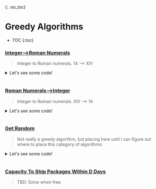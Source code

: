 {: .no_toc}
# Greedy Algorithms

- TOC
{:toc}

### [Integer-->Roman Numerals](https://leetcode.com/problems/integer-to-roman/)

> Integer to Roman numerals. 14 --> XIV

<details><summary markdown="span">Let's see some code!</summary>

```python
class Solution:
    def intToRoman(self, num: int) -> str:
        d ={'I': 1, 'V': 5, 'X': 10, 'L': 50, 'C': 100, 'D': 500, 'M': 1000 }
        d['IV'] = d['V']- d['I'] #4 
        d['IX'] = d['X']- d['I'] #9
        d['XL'] = d['L']- d['X'] #40
        d['XC'] = d['C']- d['X'] #90  
        d['CD'] = d['D']- d['C'] #400
        d['CM'] = d['M']- d['C'] #900    
        
        h = {v: k for k, v in d.items()}
        h = dict(sorted(h.items(), key=lambda item: item[0], reverse=True))
        
        #Flip above to:
        # {1000: 'M', 900: 'CM', 500: 'D', 400: 'CD', 100: 'C', 90: 'XC', 50: 'L', 40: 'XL', 10: 'X', 9: 'IX', 5: 'V', 4: 'IV', 1: 'I'}
        
        res = ""        
        for k,v in h.items():
            res += (num//k) * v
            num %= k
        
        return res
```

</details>
<BR>

### [Roman Numerals-->Integer](https://leetcode.com/problems/roman-to-integer/)

> Integer to Roman numerals. XIV --> 14

<details><summary markdown="span">Let's see some code!</summary>

```python
class Solution:
    def romanToInt(self, word: str) -> int:
        
        d ={'I': 1, 'V': 5, 'X': 10, 'L': 50, 'C': 100, 'D': 500, 'M': 1000 }
        d['IV'] = d['V']- d['I'] #4 
        d['IX'] = d['X']- d['I'] #9
        d['XL'] = d['L']- d['X'] #40
        d['XC'] = d['C']- d['X'] #90  
        d['CD'] = d['D']- d['C'] #400
        d['CM'] = d['M']- d['C'] #900          
        
        total = 0
        for i in range(len(word)):
            if i != len(word)-1 and str(word[i]+word[i+1]) in d:
                total += d[str(word[i]+word[i+1])]
                i+=2
            else:
                total += d[str(word[i])]
                i+=1
        
        return total
```

</details>
<BR>

### [Get Random](https://leetcode.com/problems/insert-delete-getrandom-o1/)

> Not really a greedy algorithm, but placing here until I can figure out where to place this
> category of algorithms.

<details><summary markdown="span">Let's see some code!</summary>

```python
class RandomizedSet:
    def __init__(self):
        self.h = collections.defaultdict(int)
        self.arr= []
        
    def insert(self, val: int) -> bool:
        if val not in self.h:
            self.arr.append(val)
            self.h[val] = len(self.arr)-1
            return True
        else:
            return False

    def remove(self, val: int) -> bool:
        if val in self.h:            
            # Get ready to delete element from Array and hash
            idx =  self.h[val]
            idxLast = len(self.arr)-1
            del self.h[val]
            
            if idx==idxLast:
                self.arr.pop()
                return True
            
            # Put item to delete at end of array.
            self.arr[idx], self.arr[idxLast] = self.arr[idxLast], self.arr[idx]
            self.arr.pop()
            self.h[self.arr[idx]] = idx
            return True
        else:
            return False

    def getRandom(self) -> int:
        if len(self.arr):
            r = int(random.random() * len(self.arr))
            return self.arr[r]

# Your RandomizedSet object will be instantiated and called as such:
# obj = RandomizedSet()
# param_1 = obj.insert(val)
# param_2 = obj.remove(val)
# param_3 = obj.getRandom()
```

</details>
<BR>


### [Capacity To Ship Packages Within D Days](https://leetcode.com/problems/capacity-to-ship-packages-within-d-days/)

> TBD: Solve when free.